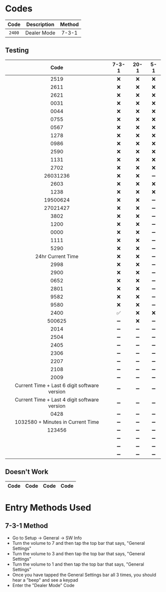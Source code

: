 # Codes
| Code | Description | Method |
| :---: | :---: | :---: |
| `2400` | Dealer Mode | 7-3-1 |

## Testing
| Code | 7-3-1 | 20-1 | 5-1 |
| :---: | :---: | :---: | :---: |
| 2519 | :x: | :x: | :x: |
| 2611 | :x: | :x: | :x: |
| 2621 | :x: | :x: | :x: |
| 0031 | :x: | :x: | :x: |
| 0044 | :x: | :x: | :x: |
| 0755 | :x: | :x: | :x: |
| 0567 | :x: | :x: | :x: |
| 1278 | :x: | :x: | :x: |
| 0986 | :x: | :x: | :x: |
| 2590 | :x: | :x: | :x: |
| 1131 | :x: | :x: | :x: |
| 2702 | :x: | :x: | :x: |
| 26031236 | :x: | :x: | :heavy_minus_sign: |
| 2603 | :x: | :x: | :x: |
| 1238 | :x: | :x: | :x: |
| 19500624 | :x: | :x: | :heavy_minus_sign: |
| 27021427 | :x: | :x: | :heavy_minus_sign: |
| 3802 | :x: | :x: | :heavy_minus_sign: |
| 1200 | :x: | :x: | :heavy_minus_sign: |
| 0000 | :x: | :x: | :heavy_minus_sign: |
| 1111 | :x: | :x: | :heavy_minus_sign: |
| 5290 | :x: | :x: | :heavy_minus_sign: |
| 24hr Current Time | :x: | :x: | :heavy_minus_sign: |
| 2998 | :x: | :x: | :heavy_minus_sign: |
| 2900 | :x: | :x: | :heavy_minus_sign: |
| 0652 | :x: | :x: | :heavy_minus_sign: |
| 2801 | :x: | :x: | :heavy_minus_sign: |
| 9582 | :x: | :x: | :heavy_minus_sign: |
| 9580 | :x: | :x: | :heavy_minus_sign: |
| 2400 | :white_check_mark: | :x: | :x: |
| 500625 | :heavy_minus_sign: | :x: | :heavy_minus_sign: |
| 2014 | :heavy_minus_sign: | :heavy_minus_sign: | :heavy_minus_sign: |
| 2504 | :heavy_minus_sign: | :heavy_minus_sign: | :heavy_minus_sign: |
| 2405 | :heavy_minus_sign: | :heavy_minus_sign: | :heavy_minus_sign: |
| 2306 | :heavy_minus_sign: | :heavy_minus_sign: | :heavy_minus_sign: |
| 2207 | :heavy_minus_sign: | :heavy_minus_sign: | :heavy_minus_sign: |
| 2108 | :heavy_minus_sign: | :heavy_minus_sign: | :heavy_minus_sign: |
| 2009 | :heavy_minus_sign: | :heavy_minus_sign: | :heavy_minus_sign: |
| Current Time + Last 6 digit software version | :heavy_minus_sign: | :heavy_minus_sign: | :heavy_minus_sign: |
| Current Time + Last 4 digit software version | :heavy_minus_sign: | :heavy_minus_sign: | :heavy_minus_sign: |
| 0428 | :heavy_minus_sign: | :heavy_minus_sign: | :heavy_minus_sign: |
| 1032580 + Minutes in Current Time | :heavy_minus_sign: | :heavy_minus_sign: | :heavy_minus_sign: |
| 123456 | :heavy_minus_sign: | :heavy_minus_sign: | :heavy_minus_sign: |
|  | :heavy_minus_sign: | :heavy_minus_sign: | :heavy_minus_sign: |
|  | :heavy_minus_sign: | :heavy_minus_sign: | :heavy_minus_sign: |
|  | :heavy_minus_sign: | :heavy_minus_sign: | :heavy_minus_sign: |

## Doesn't Work
| Code | Code | Code | Code |
| :---: | :---: | :---: | :---: |

# Entry Methods Used
## 7-3-1 Method
* Go to Setup -> General -> SW Info
* Turn the volume to 7 and then tap the top bar that says, "General Settings"
* Turn the volume to 3 and then tap the top bar that says, "General Settings"
* Turn the volume to 1 and then tap the top bar that says, "General Settings"
* Once you have tapped the General Settings bar all 3 times, you should hear a "beep" and see a keypad
* Enter the "Dealer Mode" Code

